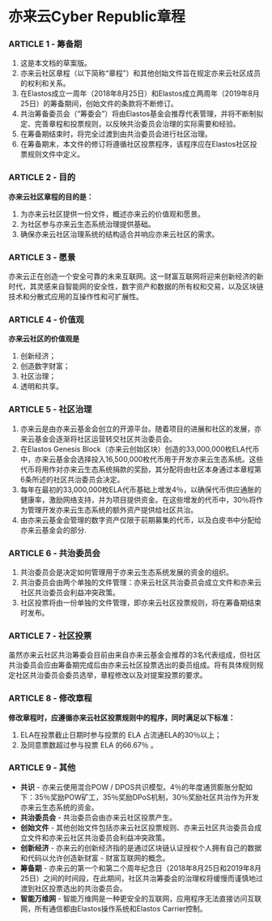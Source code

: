 
# 亦来云Cyber Republic章程

### ARTICLE 1 - 筹备期

1. 这是本文档的草案版。
2. 亦来云社区章程（以下简称“章程”）和其他创始文件旨在规定亦来云社区成员的权利和关系。
3. 在Elastos成立一周年（2018年8月25日）和Elastos成立两周年（2019年8月25日）的筹备期间，创始文件的条款将不断修订。
4. 共治筹备委员会（“筹委会”）将由Elastos基金会推荐代表管理，并将不断制拟定、完善章程和投票规则，以反映共治委员会治理的实际需要和经验。
5. 在筹备期结束时，将完全过渡到由共治委员会进行社区治理。
6. 在筹备期末，本文件的修订将遵循社区投票程序，该程序应在Elastos社区投票规则文件中定义。

### ARTICLE 2 - 目的

**亦来云社区章程的目的是：**

1. 为亦来云社区提供一份文件，概述亦来云的价值观和愿景。
2. 为社区参与亦来云生态系统治理提供基础。
3. 确保亦来云社区治理系统的结构适合并响应亦来云社区的需求。

### ARTICLE 3 - 愿景

亦来云正在创造一个安全可靠的未来互联网。这一财富互联网将迎来创新经济的新时代，其灵感来自智能网的安全性，数字资产和数据的所有权和交易，以及区块链技术和分散式应用的互操作性和可扩展性。

### ARTICLE 4 - 价值观

**亦来云社区的价值观是**

1. 创新经济；
2. 创造数字财富；
3. 社区治理；
4. 透明和共享。

### ARTICLE 5 - 社区治理

1. 亦来云是由亦来云基金会创立的开源平台。随着项目的进展和社区的发展，亦来云基金会逐渐将社区运营转交社区共治委员会。
2. 在Elastos Genesis Block（亦来云创始区块）创造的33,000,000枚ELA代币中，亦来云基金会选择投入16,500,000枚代币用于开发亦来云生态系统。这些代币将用作对亦来云生态系统捐款的奖励，其分配将由社区本身通过本章程第6条所述的社区共治委员会决定。
3. 每年在最初的33,000,000枚ELA代币基础上增发4％，以确保代币供应通胀的健康率，激励网络支持，并为项目提供资金。在这些增发的代币中，30％将作为管理开发亦来云生态系统的额外资产提供给社区共治。
4. 由亦来云基金会管理的数字资产仅限于前期募集的代币，以及白皮书中分配给亦来云基金会的部分.

### ARTICLE 6 - 共治委员会

1. 共治委员会是决定如何管理用于亦来云生态系统发展的资金的组织。
2. 共治委员会由两个单独的文件管理：亦来云社区共治委员会成立文件和亦来云社区共治委员会利益冲突政策。
3. 社区投票将由一份单独的文件管理，即亦来云社区投票规则，将在筹备期结束时发布。

### ARTICLE 7 - 社区投票

虽然亦来云社区共治筹委会目前由来自亦来云基金会推荐的3名代表组成，但社区共治委员会应由筹备期完成后由亦来云社区投票选出的委员组成。将有具体规则规定社区共治委员会委员选举，章程修改以及对提案投票的要求。

### ARTICLE 8 - 修改章程

**修改章程时，应遵循亦来云社区投票规则中的程序，同时满足以下标准：**

1. ELA在投票截止日期时参与投票的 ELA 占流通ELA的30％以上；
2. 及同意票数超过参与投票 ELA 的66.67％ 。

### ARTICLE 9 - 其他

- **共识** - 亦来云使用混合POW / DPOS共识模型。4％的年度通货膨胀分配如下：35％奖励POW矿工，35％奖励DPoS机制，30％奖励社区共治作为开发亦来云生态系统的资金。
- **共治委员会** - 共治委员会由亦来云社区投票产生。
- **创始文件** - 其他创始文件包括亦来云社区投票规则、亦来云社区共治委员会成立文件和亦来云社区共治委员会利益冲突政策。
- **创新经济** - 亦来云的创新经济指的是通过区块链认证授权个人拥有自己的数据和代码以允许创造新财富 - 财富互联网的概念。
- **筹备期** - 亦来云的第一个和第二个周年纪念日（2018年8月25日和2019年8月25日）之间的时间段，在此期间，社区共治筹委会的治理权将缓慢而谨慎地过渡到社区投票选出的共治委员会。
- **智能万维网** - 智能万维网是一种更安全的互联网，应用程序无法直接访问互联网，所有通信都由Elastos操作系统和Elastos Carrier控制。
